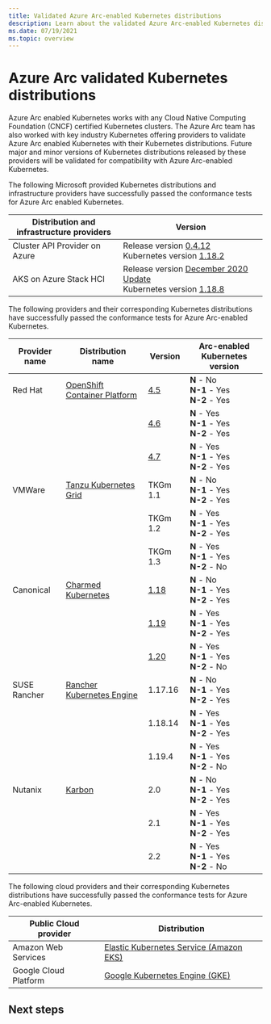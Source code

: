 ```yaml
---
title: Validated Azure Arc-enabled Kubernetes distributions
description: Learn about the validated Azure Arc-enabled Kubernetes distributions.
ms.date: 07/19/2021
ms.topic: overview
---
```


# Azure Arc validated Kubernetes distributions

Azure Arc enabled Kubernetes works with any Cloud Native Computing Foundation (CNCF) certified Kubernetes clusters. The Azure Arc team has also worked with key industry Kubernetes offering providers to validate Azure Arc enabled Kubernetes with their Kubernetes distributions. Future major and minor versions of Kubernetes distributions released by these providers will be validated for compatibility with Azure Arc-enabled Kubernetes.

The following Microsoft provided Kubernetes distributions and infrastructure providers have successfully passed the conformance tests for Azure Arc enabled Kubernetes.

|**Distribution and**<br> **infrastructure providers** |**Version** |
|---------------|---------------|
|Cluster API Provider on Azure |Release version [0.4.12](https://github.com/kubernetes-sigs/cluster-api-provider-azure/releases/tag/v0.4.12)<br> Kubernetes version [1.18.2](https://github.com/kubernetes/kubernetes/releases/tag/v1.18.2) |
|AKS on Azure Stack HCI |Release version [December 2020 Update](https://github.com/Azure/aks-hci/releases/tag/AKS-HCI-2012)<br> Kubernetes version [1.18.8](https://github.com/kubernetes/kubernetes/releases/tag/v1.18.8) |

The following providers and their corresponding Kubernetes distributions have successfully passed the conformance tests for Azure Arc-enabled Kubernetes.

|**Provider**<br> **name** |**Distribution**<br> **name** |**Version** |**Arc-enabled Kubernetes**<br> **version** |
|----------|----------|----------|----------|
|Red Hat |[OpenShift Container Platform](https://www.openshift.com/products/container-platform) |[4.5](https://docs.openshift.com/container-platform/4.5/release_notes/ocp-4-5-release-notes.html) |**N** - No<br> **N-1** - Yes<br> **N-2** - Yes |
|||[4.6](https://docs.openshift.com/container-platform/4.6/release_notes/ocp-4-67-release-notes.html) |**N** - Yes<br> **N-1** - Yes<br> **N-2** - Yes |
|||[4.7](https://docs.openshift.com/container-platform/4.7/release_notes/ocp-4-7-release-notes.html) |**N** - Yes<br> **N-1** - Yes<br> **N-2** - Yes |
|VMWare |[Tanzu Kubernetes Grid](https://tanzu.vmware.com/kubernetes-grid) |TKGm 1.1 |**N** - No<br> **N-1** - Yes<br> **N-2** - Yes |
|||TKGm 1.2 |**N** - Yes<br> **N-1** - Yes<br> **N-2** - Yes |
|||TKGm 1.3 |**N** - Yes<br> **N-1** - Yes<br> **N-2** - No |
|Canonical |[Charmed Kubernetes](https://ubuntu.com/kubernetes) |[1.18](https://ubuntu.com/kubernetes/docs/1.18/components)|**N** - No<br> **N-1** - Yes<br> **N-2** - Yes |
|||[1.19](https://ubuntu.com/kubernetes/docs/1.19/components) |**N** - Yes<br> **N-1** - Yes<br> **N-2** - Yes |
|||[1.20](https://ubuntu.com/kubernetes/docs/1.20/components) |**N** - Yes<br> **N-1** - Yes<br> **N-2** - No|
|SUSE Rancher |[Rancher Kubernetes Engine](https://rancher.com/products/rke/) |1.17.16 |**N** - No<br> **N-1** - Yes<br> **N-2** - Yes |
|||1.18.14 |**N** - Yes<br> **N-1** - Yes<br> **N-2** - Yes |
|||1.19.4 |**N** - Yes<br> **N-1** - Yes<br> **N-2** - No |
|Nutanix |[Karbon](https://www.nutanix.com/products/karbon) |2.0 |**N** - No<br> **N-1** - Yes<br> **N-2** - Yes |
|||2.1 |**N** - Yes<br> **N-1** - Yes<br> **N-2** - Yes |
|||2.2 |**N** - Yes<br> **N-1** - Yes<br> **N-2** - No |

The following cloud providers and their corresponding Kubernetes distributions have successfully passed the conformance tests for Azure Arc-enabled Kubernetes.

|**Public Cloud provider** |**Distribution** |
|-----------|-----------|
|Amazon Web Services |[Elastic Kubernetes Service (Amazon EKS)](https://aws.amazon.com/eks) |
|Google Cloud Platform |[Google Kubernetes Engine (GKE)](https://cloud.google.com/kubernetes-engine) |

## Next steps